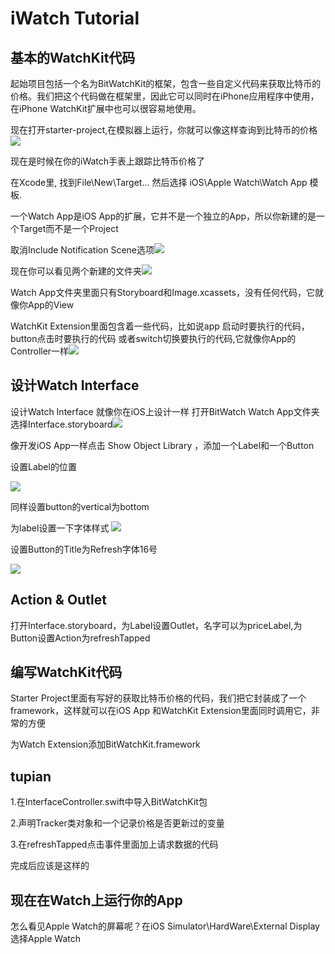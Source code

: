 # iWatch Tutorial

## 基本的WatchKit代码



起始项目包括一个名为BitWatchKit的框架，包含一些自定义代码来获取比特币的价格。我们把这个代码做在框架里，因此它可以同时在iPhone应用程序中使用，在iPhone WatchKit扩展中也可以很容易地使用。

现在打开starter-project,在模拟器上运行，你就可以像这样查询到比特币的价格![](http://7u2osj.com1.z0.glb.clouddn.com/11_bitcoinprice.png)

现在是时候在你的iWatch手表上跟踪比特币价格了

在Xcode里, 找到File\New\Target… 然后选择 iOS\Apple Watch\Watch App 模板.

一个Watch App是iOS App的扩展，它并不是一个独立的App，所以你新建的是一个Target而不是一个Project

取消Include Notification Scene选项![](http://7u2osj.com1.z0.glb.clouddn.com/11_watchSetting.png)

现在你可以看见两个新建的文件夹![](http://cdn4.raywenderlich.com/wp-content/uploads/2014/11/watch-groups.png)


Watch App文件夹里面只有Storyboard和Image.xcassets，没有任何代码，它就像你App的View

WatchKit Extension里面包含着一些代码，比如说app 启动时要执行的代码，button点击时要执行的代码
或者switch切换要执行的代码,它就像你App的Controller一样![](http://cdn5.raywenderlich.com/wp-content/uploads/2014/11/WatchKit_03.jpg)

## 设计Watch Interface

设计Watch Interface 就像你在iOS上设计一样
打开BitWatch Watch App文件夹选择Interface.storyboard![](http://cdn3.raywenderlich.com/wp-content/uploads/2014/11/watch-storyboard1.png)

像开发iOS App一样点击 Show Object Library ，添加一个Label和一个Button


设置Label的位置

![](http://cdn1.raywenderlich.com/wp-content/uploads/2014/11/watch-centertop.png)

同样设置button的vertical为bottom

为label设置一下字体样式
![](http://7u2osj.com1.z0.glb.clouddn.com/11_labelSetting.png)

设置Button的Title为Refresh字体16号

![](http://7u2osj.com1.z0.glb.clouddn.com/11_looksgood.png)

## Action & Outlet

打开Interface.storyboard，为Label设置Outlet，名字可以为priceLabel,为Button设置Action为refreshTapped

## 编写WatchKit代码

Starter Project里面有写好的获取比特币价格的代码，我们把它封装成了一个framework，这样就可以在iOS App
和WatchKit Extension里面同时调用它，非常的方便

为Watch Extension添加BitWatchKit.framework

## tupian

1.在InterfaceController.swift中导入BitWatchKit包

2.声明Tracker类对象和一个记录价格是否更新过的变量

3.在refreshTapped点击事件里面加上请求数据的代码

完成后应该是这样的

## 现在在Watch上运行你的App

怎么看见Apple Watch的屏幕呢？在iOS Simulator\HardWare\External Display选择Apple Watch




